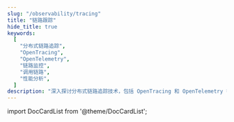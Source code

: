 ```yaml
---
slug: "/observability/tracing"
title: "链路跟踪"
hide_title: true
keywords:
  [
    "分布式链路追踪",
    "OpenTracing",
    "OpenTelemetry",
    "链路监控",
    "调用链路",
    "性能分析",
  ]
description: "深入探讨分布式链路追踪技术，包括 OpenTracing 和 OpenTelemetry 等工具的原理、实现和应用场景"
---
```


import DocCardList from '@theme/DocCardList';

<DocCardList />
